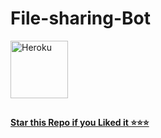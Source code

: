 # File-sharing-Bot

<a href="https://heroku.com/deploy?template=https://github.com/golujha9936/File-Sharing-Bot"><img align="center" alt="Heroku" width="92px" src="https://www.nicepng.com/png/full/223-2233246_heroku-logo-salesforce-heroku.png"></p>

##

   **Star this Repo if you Liked it ⭐⭐⭐**

